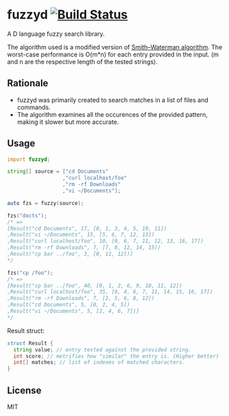 # fuzzyd [![Build Status](https://travis-ci.org/fbeline/fuzzy-d.svg?branch=master)](https://travis-ci.org/fbeline/fuzzy-d)

A D language fuzzy search library. 

The algorithm used is a modified version of [Smith–Waterman algorithm](https://en.m.wikipedia.org/wiki/Smith%E2%80%93Waterman_algorithm). The worst-case performance is O(m*n) for each entry provided in the input. (m and n are the respective length of the tested strings).

## Rationale
- fuzzyd was primarily created to search matches in a list of files and commands.
- The algorithm examines all the occurences of the provided pattern, making it slower but more accurate.

## Usage

```d
import fuzzyd;

string[] source = ["cd Documents"
                  ,"curl localhost/foo"
                  ,"rm -rf Downloads"
                  ,"vi ~/Documents"];

auto fzs = fuzzy(source);

fzs("docts");
/* =>
[Result("cd Documents", 17, [0, 1, 3, 4, 5, 10, 11])
,Result("vi ~/Documents", 15, [5, 6, 7, 12, 13])
,Result("curl localhost/foo", 10, [0, 6, 7, 11, 12, 13, 16, 17])
,Result("rm -rf Downloads", 7, [7, 8, 12, 14, 15])
,Result("cp bar ../foo", 3, [0, 11, 12])]
*/

fzs("cp /foo");
/* =>
[Result("cp bar ../foo", 40, [0, 1, 2, 6, 9, 10, 11, 12])
,Result("curl localhost/foo", 35, [0, 4, 6, 7, 11, 14, 15, 16, 17])
,Result("rm -rf Downloads", 7, [2, 5, 6, 8, 12])
,Result("cd Documents", 5, [0, 2, 4, 5])
,Result("vi ~/Documents", 5, [2, 4, 6, 7])]
*/
```

Result struct:

```d
struct Result {
  string value; // entry tested against the provided string. 
  int score; // metrifies how "similar" the entry is. (Higher better)
  int[] matches; // list of indexes of matched characters.
}
```

## License
MIT
